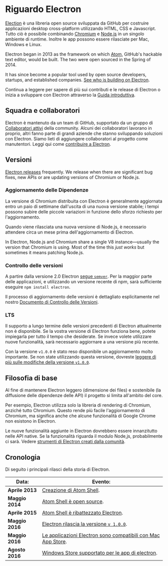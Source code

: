 # Riguardo Electron

[Election](https://electronjs.org) è una libreria open source sviluppata da GitHub per costruire applicazioni desktop cross-platform utilizzando HTML, CSS e Javascript. Tutto ciò è possibile combinando [Chromium](https://www.chromium.org/Home) e [Node.js](https://nodejs.org) in un singolo ambiente di runtime. Inoltre le app possono essere rilasciate per Mac, Windows e Linux.

Electron began in 2013 as the framework on which [Atom](https://atom.io), GitHub's hackable text editor, would be built. The two were open sourced in the Spring of 2014.

It has since become a popular tool used by open source developers, startups, and established companies. [See who is building on Electron](https://electronjs.org/apps).

Continua a leggere per sapere di più sui contributi e le release di Electron o inizia a sviluppare con Electron attraverso la [Guida introduttiva](quick-start.md).

## Squadra e collaboratori

Electron è mantenuto da un team di GitHub, supportato da un gruppo di [Collaboratori attivi](https://github.com/electron/electron/graphs/contributors) della community. Alcuni dei collaboratori lavorano in proprio, altri fanno parte di grandi aziende che stanno sviluppando soluzioni con Electron. Siamo lieti di aggiungere collaboratori al progetto come manutentori. Leggi qui come [contribuire a Electron](https://github.com/electron/electron/blob/master/CONTRIBUTING.md).

## Versioni

[Electron releases](https://github.com/electron/electron/releases) frequently. We release when there are significant bug fixes, new APIs or are updating versions of Chromium or Node.js.

### Aggiornamento delle Dipendenze

La versione di Chromium distribuita con Electron è generalmente aggiornata entro un paio di settimane dall'uscita di una nuova versione stabile; i tempi possono subire delle piccole variazioni in funzione dello sforzo richiesto per l'aggiornamento.

Quando viene rilasciata una nuova versione di Node.js, è necessario attendere circa un mese prima dell'aggiornamento di Electron.

In Electron, Node.js and Chromium share a single V8 instance—usually the version that Chromium is using. Most of the time this _just works_ but sometimes it means patching Node.js.


### Controllo delle versioni

A partire dalla versione 2.0 Electron [segue `semver`](https://semver.org). Per la maggior parte delle applicazioni, e utilizzando un versione recente di npm, sarà sufficiente eseguire `npm install electron`.

Il processo di aggiornamento delle versioni è dettagliato esplicitamente nel nostro [Documento di Controllo delle Versioni](electron-versioning.md).

### LTS

Il supporto a lungo termine delle versioni precedenti di Electron attualmente non è disponibile. Se la vostra versione di Electron funziona bene, potete impiegarla per tutto il tempo che desiderate. Se invece volete utilizzare nuove funzionalità, sarà necessario aggiornare a una versione più recente.

Con la versione `v1.0.0` è stato reso disponibile un aggiornamento molto importante. Se non state utilizzando questa versione, dovreste [leggere di più sulle modifiche della versione `v1.0.0`](https://electronjs.org/blog/electron-1-0).

## Filosofia di base

Al fine di mantenere Electron leggero (dimensione dei files) e sostenibile (la diffusione delle dipendenze delle API) il progetto si limita all'ambito del core.

Per esempio, Electron utilizza solo la libreria di rendering di Chromium, anziché tutto Chromium. Questo rende più facile l'aggiornamento di Chromium, ma significa anche che alcune funzionalità di Google Chrome non esistono in Electron.

Le nuove funzionalità aggiunte in Electron dovrebbero essere innanzitutto nelle API native. Se la funzionalità riguarda il modulo Node,js, probabilmente ci sarà. Vedere [ strumenti di Electron creati dalla comunità](https://electronjs.org/community).

## Cronologia

Di seguito i principali rilasci della storia di Electron.

| Data:           | Evento:                                                                                                          |
| --------------- | ---------------------------------------------------------------------------------------------------------------- |
| **Aprile 2013** | [Creazione di Atom Shell](https://github.com/electron/electron/commit/6ef8875b1e93787fa9759f602e7880f28e8e6b45). |
| **Maggio 2014** | [Atom Shell è open source](https://blog.atom.io/2014/05/06/atom-is-now-open-source.html).                        |
| **Aprile 2015** | [Atom Shell è ribattezzato Electron](https://github.com/electron/electron/pull/1389).                            |
| **Maggio 2016** | [Electron rilascia la versione `v 1.0.0`](https://electronjs.org/blog/electron-1-0).                             |
| **Maggio 2016** | [Le applicazioni Electron sono compatibili con Mac App Store](mac-app-store-submission-guide.md).                |
| **Agosto 2016** | [Windows Store supportato per le app di electron](windows-store-guide.md).                                       |
